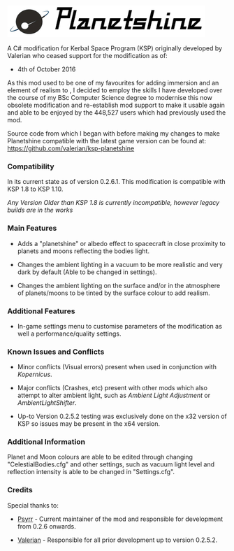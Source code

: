 ![Banner](graphics/banner.jpg)

A C# modification for Kerbal Space Program (KSP) originally developed by Valerian who ceased support for the modification as of:

* 4th of October 2016

As this mod used to be one of my favourites for adding immersion and an element of realism to , I decided to employ the skills I have developed over
the course of my BSc Computer Science degree to modernise this now obsolete modification and re-establish mod support to make it usable again and able to be enjoyed by
the 448,527 users which had previously used the mod.

Source code from which I began with before making my changes to make Planetshine compatible with the latest game version
can be found at: https://github.com/valerian/ksp-planetshine

### Compatibility

In its current state as of version 0.2.6.1. This modification is compatible with KSP 1.8 to KSP 1.10.

*Any Version Older than KSP 1.8  is currently incompatible, however legacy builds are in the works*

### Main Features

* Adds a "planetshine" or albedo effect to spacecraft in close proximity to planets and moons reflecting the bodies light.

* Changes the ambient lighting in a vacuum to be more realistic and very dark by default (Able to be changed in settings).

* Changes the ambient lighting on the surface and/or in the atmosphere of planets/moons to be tinted by the surface colour to add realism.

### Additional Features

* In-game settings menu to customise parameters of the modification as well a performance/quality settings.

### Known Issues and Conflicts

* Minor conflicts (Visual errors) present when used in conjunction with *Kopernicus*.

* Major conflicts (Crashes, etc) present with other mods which also attempt to alter ambient light, such as 
  *Ambient Light Adjustment* or *AmbientLightShifter*.

* Up-to Version 0.2.5.2 testing was exclusively done on the x32 version of KSP so issues may be present in the x64 version.

### Additional Information

Planet and Moon colours are able to be edited through changing "CelestialBodies.cfg" and other settings, such as vacuum 
light level and reflection intensity is able to be changed in "Settings.cfg".

### Credits

Special thanks to:

* [Psyrr](https://github.com/Psyrr) - Current maintainer of the mod and responsible for development from 0.2.6 onwards.

* [Valerian](https://github.com/valerian) - Responsible for all prior development up to version 0.2.5.2.

